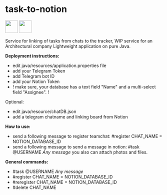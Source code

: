 # task-to-notion
<img src="https://upload.wikimedia.org/wikipedia/commons/8/82/Telegram_logo.svg" width="40" height="40"/>
<img src="https://upload.wikimedia.org/wikipedia/commons/e/e9/Notion-logo.svg" width="40" height="40"/>

Service for linking of tasks from chats to the tracker, WIP service for an Architectural company
Lightweight application on pure Java.

<b>Deployment instructions:</b>
- edit java/resources/application.properties file
- add your Telegram Token
- add Telegram bot ID
- add your Notion Token
- ! make sure, your database has a text field "Name" 
and a multi-select field "Assignee". !

Optional:
- edit java/resource/chatDB.json
- add a telegram chatname and linking board from Notion


<b>How to use:</b>
- send a following message to register teamchat:
#register CHAT_NAME = NOTION_DATABASE_ID
- send a following message to send a message in notion:
#task @USERNAME *Any message*
you also can attach photos and files.


<b>General commands:</b>
- #task @USERNAME *Any message*
- #register CHAT_NAME = NOTION_DATABASE_ID
- #reregister CHAT_NAME = NOTION_DATABASE_ID
- #delete CHAT_NAME
